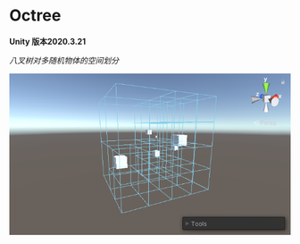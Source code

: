 # Octree

**Unity 版本2020.3.21**

*八叉树对多随机物体的空间划分*

![image](https://github.com/1242857339/Octree/blob/master/image-20221109104516723.png)
